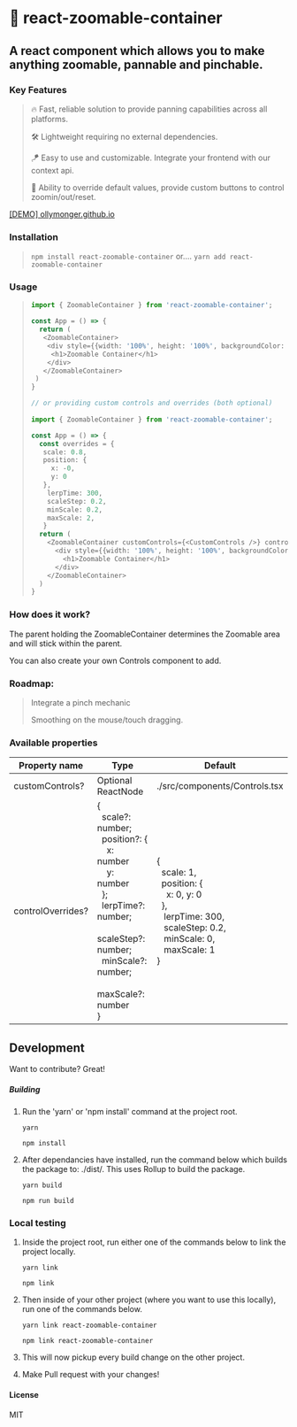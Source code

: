 # 🔭 react-zoomable-container

## A react component which allows you to make anything zoomable, pannable and pinchable.

### Key Features

> 🔥 Fast, reliable solution to provide panning capabilities across all platforms.
>
>
> 🛠 Lightweight requiring no external dependencies.
>
>
> 🪁 Easy to use and customizable. Integrate your frontend with our context api.
>
>
> 👑 Ability to override default values, provide custom buttons to control zoomin/out/reset.

[[DEMO] ollymonger.github.io](ollymonger.github.io "Demo")

### Installation

> ``npm install react-zoomable-container``
> or....
> `yarn add react-zoomable-container`

### Usage

> ```typescript
> import { ZoomableContainer } from 'react-zoomable-container';
>
> const App = () => {
>   return (  
>    <ZoomableContainer>
>     <div style={{width: '100%', height: '100%', backgroundColor: 'red'}}>
>      <h1>Zoomable Container</h1>
>     </div>
>    </ZoomableContainer>
>  )
> }
>
> // or providing custom controls and overrides (both optional)
>  
> import { ZoomableContainer } from 'react-zoomable-container';
>
> const App = () => {
>   const overrides = {
>    scale: 0.8,
>    position: {
>      x: -0,
>      y: 0
>    },
>     lerpTime: 300,
>     scaleStep: 0.2,
>     minScale: 0.2,
>     maxScale: 2,
>    }
>   return (
>     <ZoomableContainer customControls={<CustomControls />} controlOverrides={overrides}>
>       <div style={{width: '100%', height: '100%', backgroundColor: 'red'}}>
>         <h1>Zoomable Container</h1>
>       </div>
>     </ZoomableContainer>
>   )
> }
>
> ```

### How does it work?

The parent holding the ZoomableContainer determines the Zoomable area and will stick within the parent.

You can also create your own Controls component to add.

### Roadmap:

> Integrate a pinch mechanic
>
> Smoothing on the mouse/touch dragging.

### Available properties

| Property name     | Type                                                                                                                                                                                                                   | Default                                                                                                                                                                         |
| ----------------- | ---------------------------------------------------------------------------------------------------------------------------------------------------------------------------------------------------------------------- | ------------------------------------------------------------------------------------------------------------------------------------------------------------------------------- |
| customControls?   | Optional ReactNode                                                                                                                                                                                                     | ./src/components/Controls.tsx                                                                                                                                                   |
| controlOverrides? | {<br />  scale?: number;<br />  position?: {<br />    x: number<br />    y: number<br />  };<br />  lerpTime?: number;<br />  scaleStep?: number;<br />  minScale?: number;<br />  maxScale?: number<br />} | {<br />  scale: 1,<br />  position: {<br />    x: 0, y: 0<br />  },<br />   lerpTime: 300,<br />   scaleStep: 0.2,<br />   minScale: 0,<br />   maxScale: 1<br />} |

## Development

Want to contribute? Great!

##### Building

1. Run the 'yarn' or 'npm install' command at the project root.

   ```
   yarn

   npm install
   ```
2. After dependancies have installed, run the command below which builds the package to: ./dist/. This uses Rollup to build the package.

   ```
   yarn build

   npm run build
   ```

### Local testing

1. Inside the project root, run either one of the commands below to link the project locally.

   ```
   yarn link

   npm link

   ```
2. Then inside of your other project (where you want to use this locally), run one of the commands below.

   ```
   yarn link react-zoomable-container

   npm link react-zoomable-container
   ```
3. This will now pickup every build change on the other project.
4. Make Pull request with your changes!

#### License

MIT
